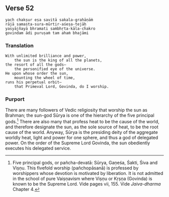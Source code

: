 ## Verse 52

    yach chakṣur eṣa savitā sakala-grahāṇāṁ
    rājā samasta-sura-mūrtir-aśeṣa-tejāḥ
    yasyājñayā bhramati saṁbhṛta-kāla-chakro
    govindam ādi puruṣaṁ tam ahaṁ bhajāmi

### Translation

    With unlimited brilliance and power,
        the sun is the king of all the planets,
    the resort of all the gods—
        the personified eye of the universe.
    He upon whose order the sun,
        mounting the wheel of time,
    runs his perpetual orbit—
        that Primeval Lord, Govinda, do I worship. 

### Purport

There are many followers of Vedic religiosity that worship the sun as Brahman; the sun-god Sūrya is one of the hierarchy of the five principal gods.[^1] There are also many that profess heat to be the cause of the world, and therefore designate the sun, as the sole source of heat, to be the root cause of the world. Anyway, Sūrya is the presiding deity of the aggregate worldly heat, light and power for one sphere, and thus a god of delegated power. On the order of the Supreme Lord Govinda, the sun obediently executes his delegated service.

[^1]: Five principal gods, or pañcha-devatā: Sūrya, Gaṇeśa, Śakti, Śiva and Viṣṇu. This fivefold worship (pañchopāsanā) is professed by worshippers whose devotion is motivated by liberation. It is not admitted in the school of pure Vaiṣṇavism where Viṣṇu or Kṛṣṇa (Govinda) is known to be the Supreme Lord. Vide pages vii, 155. Vide *Jaiva-dharma* Chapter 4.
